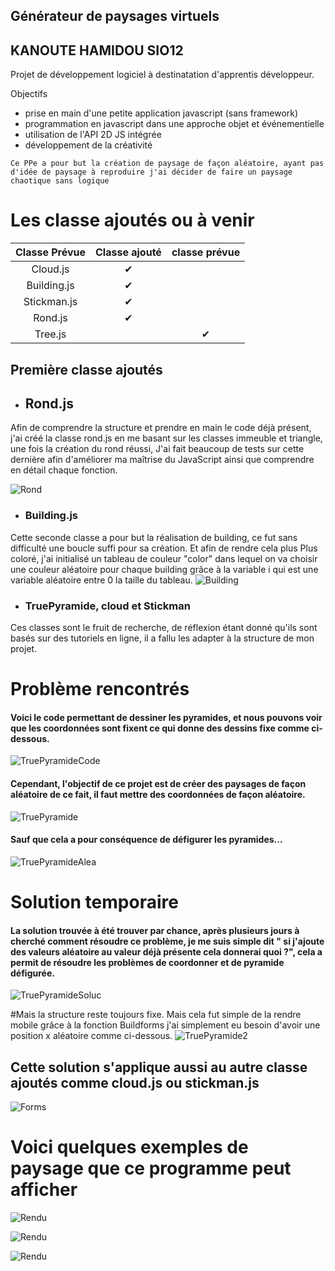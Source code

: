 ## Générateur de paysages virtuels 
## KANOUTE HAMIDOU SIO12


Projet de développement logiciel à destinatation d'apprentis développeur.

Objectifs  

* prise en main d'une petite application javascript (sans framework)
* programmation en javascript dans une approche objet et événementielle
* utilisation de l'API 2D JS intégrée
* développement de la créativité  


```
Ce PPe a pour but la création de paysage de façon aléatoire, ayant pas d'idée de paysage à reproduire j'ai décider de faire un paysage chaotique sans logique 

```
# Les classe ajoutés ou à venir
|Classe Prévue|Classe ajouté|classe prévue|
|:---------: |:-----:|:------:|
|Cloud.js    | ✔     |      |
|Building.js | ✔     |      |
|Stickman.js | ✔     |      |
|Rond.js     | ✔     |      |
|Tree.js     |       | ✔    |


## Première classe ajoutés
* ## Rond.js


Afin de comprendre la structure et prendre en main le code déjà présent, j'ai créé la classe rond.js en me basant sur les classes immeuble et triangle, une fois la création du rond réussi,
J'ai fait beaucoup de tests sur cette dernière afin d'améliorer ma maîtrise du JavaScript ainsi que comprendre en détail chaque fonction.

![Rond](docs/Rond.PNG)

* ### Building.js


Cette seconde classe a pour but la réalisation de building, ce fut sans difficulté une boucle suffi pour sa création. Et afin de rendre cela plus
Plus coloré, j'ai initialisé un tableau de couleur "color" dans lequel on va choisir une couleur aléatoire pour chaque building grâce à la variable i qui est une variable aléatoire entre 0 la taille du tableau.
![Building](docs/CodeBuilding.PNG)
* ### TruePyramide, cloud et Stickman
Ces classes sont le fruit de recherche, de réflexion étant donné qu'ils sont basés sur des tutoriels en ligne, il a fallu les adapter à la structure de mon projet.


# Problème rencontrés 


#### Voici le code permettant de dessiner les pyramides, et nous pouvons voir que les coordonnées sont fixent ce qui donne des dessins fixe comme ci-dessous.
![TruePyramideCode](docs/CodePyramide.PNG)



#### Cependant, l'objectif de ce projet est de créer des paysages de façon aléatoire de ce fait, il faut mettre des coordonnées de façon aléatoire.
![TruePyramide](docs/TruePyramide.png)


#### Sauf que cela a pour conséquence de défigurer les pyramides...
![TruePyramideAlea](docs/AleaPyramide.PNG)

# Solution temporaire

#### La solution trouvée à été trouver par chance, après plusieurs jours à cherché comment résoudre ce problème, je me suis simple dit " si j'ajoute des valeurs aléatoire au valeur déjà présente cela donnerai quoi ?", cela a permit de résoudre les problèmes de coordonner et de pyramide défigurée.
![TruePyramideSoluc](docs/Solution.PNG)
 


#Mais la structure reste toujours fixe. Mais cela fut simple de la rendre mobile grâce à la fonction Buildforms j'ai simplement eu besoin d'avoir une position x aléatoire comme ci-dessous.
![TruePyramide2](docs/TruePyramide2.png)



## Cette solution s'applique aussi au autre classe ajoutés comme cloud.js ou stickman.js
![Forms](docs/Forms.PNG)
# Voici quelques exemples de paysage que ce programme peut afficher

![Rendu](docs/rendu.png)

![Rendu](docs/rendu2.png)

![Rendu](docs/rendu3.png)










